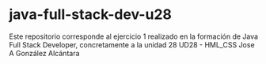 # java-full-stack-dev-u28
Este repositorio corresponde al ejercicio 1 realizado en la formación de Java Full Stack Developer, concretamente a la unidad 28 UD28 - HML_CSS Jose A González Alcántara
